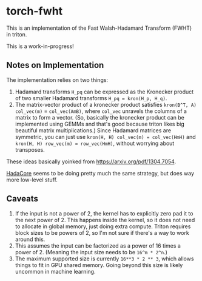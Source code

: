 # torch-fwht

This is an implementation of the Fast Walsh-Hadamard Transform (FWHT)
in triton.

This is a work-in-progress!

## Notes on Implementation

The implementation relies on two things:
1. Hadamard transforms `H_pq` can be expressed as the
   Kronecker product of two smaller Hadamard transforms `H_pq = kron(H_p, H_q)`.
2. The matrix-vector product of a kronecker product satisfies 
   `kron(B^T, A) col_vec(m)` = `col_vec(AmB)`, where `col_vec` unravels 
   the columns of a matrix to form a vector. (So, basically the kronecker 
   product can be implemented using GEMMs and that's good because triton likes
   big beautiful matrix multiplications.) Since Hadamard matrices are symmetric, you can just
   use `kron(H, H) col_vec(m) = col_vec(HmH)` and `kron(H, H) row_vec(m) = row_vec(HmH)`, 
   without worrying about transposes.


These ideas basically yoinked from https://arxiv.org/pdf/1304.7054.

[HadaCore](https://arxiv.org/pdf/2412.08832v1) seems to be doing pretty much the same strategy, but does way more low-level stuff.

## Caveats

1. If the input is not a power of 2, the kernel has to explicitly zero pad it to the next power of 2. This happens inside the kernel, so it does not need to allocate in global memory, just doing extra compute. Triton requires block sizes to be powers of 2, so I'm not sure if there's a way to work around this.
2. This assumes the input can be factorized as a power of 16 times a power of 2. (Meaning the input size needs to be `16^m * 2^n`.)
3. The maximum supported size is currently `16**3 * 2 ** 3`, which allows things to fit in GPU shared memory. Going beyond this size is likely uncommon in machine learning.